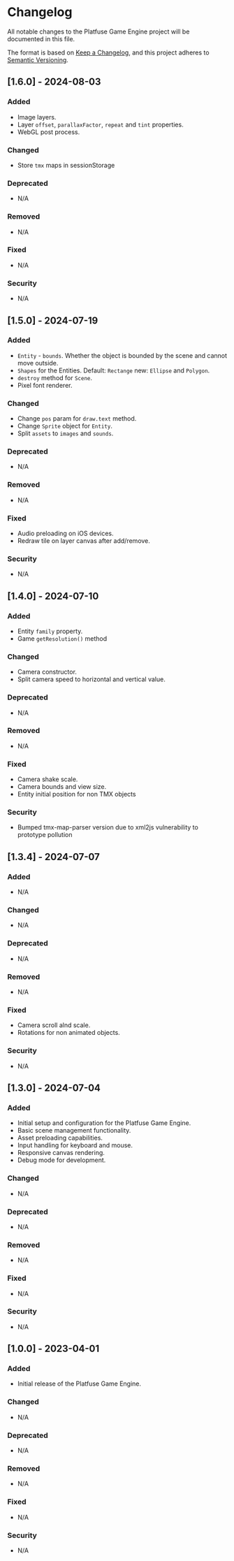 # Changelog

All notable changes to the Platfuse Game Engine project will be documented in this file.

The format is based on [Keep a Changelog](https://keepachangelog.com/en/1.0.0/), and this project adheres to [Semantic Versioning](https://semver.org/spec/v2.0.0.html).

## [1.6.0] - 2024-08-03

### Added

-   Image layers.
-   Layer `offset`, `parallaxFactor`, `repeat` and `tint` properties.
-   WebGL post process.

### Changed

-   Store `tmx` maps in sessionStorage

### Deprecated

-   N/A

### Removed

-   N/A

### Fixed

-   N/A

### Security

-   N/A

## [1.5.0] - 2024-07-19

### Added

-   `Entity` - `bounds`. Whether the object is bounded by the scene and cannot move outside.
-   `Shapes` for the Entities. Default: `Rectange` new: `Ellipse` and `Polygon`.
-   `destroy` method for `Scene`.
-   Pixel font renderer.

### Changed

-   Change `pos` param for `draw.text` method.
-   Change `Sprite` object for `Entity`.
-   Split `assets` to `images` and `sounds`.

### Deprecated

-   N/A

### Removed

-   N/A

### Fixed

-   Audio preloading on iOS devices.
-   Redraw tile on layer canvas after add/remove.

### Security

-   N/A

## [1.4.0] - 2024-07-10

### Added

-   Entity `family` property.
-   Game `getResolution()` method

### Changed

-   Camera constructor.
-   Split camera speed to horizontal and vertical value.

### Deprecated

-   N/A

### Removed

-   N/A

### Fixed

-   Camera shake scale.
-   Camera bounds and view size.
-   Entity initial position for non TMX objects

### Security

-   Bumped tmx-map-parser version due to xml2js vulnerability to prototype pollution

## [1.3.4] - 2024-07-07

### Added

-   N/A

### Changed

-   N/A

### Deprecated

-   N/A

### Removed

-   N/A

### Fixed

-   Camera scroll alnd scale.
-   Rotations for non animated objects.

### Security

-   N/A

## [1.3.0] - 2024-07-04

### Added

-   Initial setup and configuration for the Platfuse Game Engine.
-   Basic scene management functionality.
-   Asset preloading capabilities.
-   Input handling for keyboard and mouse.
-   Responsive canvas rendering.
-   Debug mode for development.

### Changed

-   N/A

### Deprecated

-   N/A

### Removed

-   N/A

### Fixed

-   N/A

### Security

-   N/A

## [1.0.0] - 2023-04-01

### Added

-   Initial release of the Platfuse Game Engine.

### Changed

-   N/A

### Deprecated

-   N/A

### Removed

-   N/A

### Fixed

-   N/A

### Security

-   N/A
